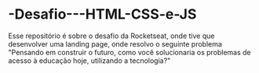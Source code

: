 # -Desafio---HTML-CSS-e-JS
Esse repositório é sobre o desafio da Rocketseat, onde tive que desenvolver uma landing page, onde resolvo o seguinte problema "Pensando em construir o futuro, como você solucionaria os problemas de acesso à educação hoje, utilizando a tecnologia?"
